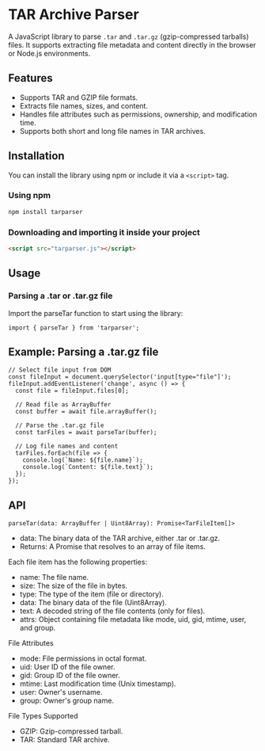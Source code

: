 # TAR Archive Parser

A JavaScript library to parse `.tar` and `.tar.gz` (gzip-compressed tarballs) files. It supports extracting file metadata and content directly in the browser or Node.js environments.

## Features

- Supports TAR and GZIP file formats.
- Extracts file names, sizes, and content.
- Handles file attributes such as permissions, ownership, and modification time.
- Supports both short and long file names in TAR archives.

## Installation

You can install the library using npm or include it via a `<script>` tag.

### Using npm

```bash
npm install tarparser
```

### Downloading and importing it inside your project
```html
<script src="tarparser.js"></script>
```

## Usage

### Parsing a .tar or .tar.gz file

Import the parseTar function to start using the library:

```
import { parseTar } from 'tarparser';
```

## Example: Parsing a .tar.gz file
```
// Select file input from DOM
const fileInput = document.querySelector('input[type="file"]');
fileInput.addEventListener('change', async () => {
  const file = fileInput.files[0];

  // Read file as ArrayBuffer
  const buffer = await file.arrayBuffer();

  // Parse the .tar.gz file
  const tarFiles = await parseTar(buffer);

  // Log file names and content
  tarFiles.forEach(file => {
    console.log(`Name: ${file.name}`);
    console.log(`Content: ${file.text}`);
  });
});
```

## API
`parseTar(data: ArrayBuffer | Uint8Array): Promise<TarFileItem[]>`

* data: The binary data of the TAR archive, either .tar or .tar.gz.
* Returns: A Promise that resolves to an array of file items.

Each file item has the following properties:

* name: The file name.
* size: The size of the file in bytes.
* type: The type of the item (file or directory).
* data: The binary data of the file (Uint8Array).
* text: A decoded string of the file contents (only for files).
* attrs: Object containing file metadata like mode, uid, gid, mtime, user, and group.

File Attributes

* mode: File permissions in octal format.
* uid: User ID of the file owner.
* gid: Group ID of the file owner.
* mtime: Last modification time (Unix timestamp).
* user: Owner's username.
* group: Owner's group name.

File Types Supported

* GZIP: Gzip-compressed tarball.
* TAR: Standard TAR archive.
